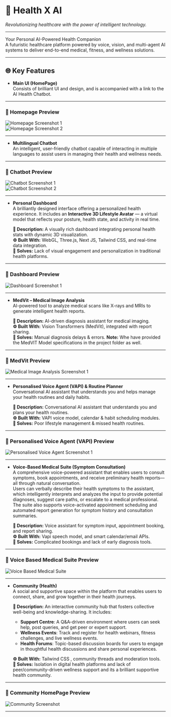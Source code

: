 # 🧠 Health X AI

*Revolutionizing healthcare with the power of intelligent technology.*

---

Your Personal AI-Powered Health Companion  
A futuristic healthcare platform powered by voice, vision, and multi-agent AI systems to deliver end-to-end medical, fitness, and wellness solutions.

---

## 🌐 Key Features

- **Main UI (HomePage)**  
  Consists of brilliant UI and design, and is accompanied with a link to the AI Health Chatbot.

---

### 📸 Homepage Preview

![Homepage Screenshot 1](./assets/HomePage.png)  
![Homepage Screenshot 2](./assets/HomePage2.png)

---

- **Multilingual Chatbot**  
  An intelligent, user-friendly chatbot capable of interacting in multiple languages to assist users in managing their health and wellness needs.

---

### 🤖 Chatbot Preview

![Chatbot Screenshot 1](./assets/Chatbot-one.png)  
![Chatbot Screenshot 2](./assets/Chatbot-two.png)

---

- **Personal Dashboard**  
  A brilliantly designed interface offering a personalized health experience. It includes an **Interactive 3D Lifestyle Avatar** — a virtual model that reflects your posture, health state, and activity in real time.

  **🧾 Description:** A visually rich dashboard integrating personal health stats with dynamic 3D visualization.  
  **⚙️ Built With:** WebGL, Three.js, Next JS, Tailwind CSS, and real-time data integration.  
  **🧩 Solves:** Lack of visual engagement and personalization in traditional health platforms.

---

### 🤖 Dashboard Preview

![Dashboard Screenshot 1](./assets/Dashboard.png)

---

- **MedVit – Medical Image Analysis**  
  AI-powered tool to analyze medical scans like X-rays and MRIs to generate intelligent health reports.

  **🧾 Description:** AI-driven diagnosis assistant for medical imaging.  
  **⚙️ Built With:** Vision Transformers (MedVit), integrated with report sharing.  
  **🧩 Solves:** Manual diagnosis delays & errors.
  **Note:** Whe have provided the MedVIT Model specifications in the project folder as well.


---

### 🤖 MedVit Preview

![Medical Image Analysis Screenshot 1](./assets/Medical-Imaging.png)

---

- **Personalised Voice Agent (VAPI) & Routine Planner**  
  Conversational AI assistant that understands you and helps manage your health routines and daily habits.

  **🧾 Description:** Conversational AI assistant that understands you and plans your health routines.  
  **⚙️ Built With:** VAPI voice model, calendar & habit scheduling modules.  
  **🧩 Solves:** Poor lifestyle management & missed health routines.

---

### 🤖 Personalised Voice Agent (VAPI) Preview

![Personalised Voice Agent Screenshot 1](./assets/Personal-voice-agent.png)

---

- **Voice-Based Medical Suite (Symptom Consultation)**  
  A comprehensive voice-powered assistant that enables users to consult symptoms, book appointments, and receive preliminary health reports—all through natural conversation.  
  Users can verbally describe their health symptoms to the assistant, which intelligently interprets and analyzes the input to provide potential diagnoses, suggest care paths, or escalate to a medical professional. The suite also supports voice-activated appointment scheduling and automated report generation for symptom history and consultation summaries.

  **🧾 Description:** Voice assistant for symptom input, appointment booking, and report sharing.  
  **⚙️ Built With:** Vapi speech model, and smart calendar/email APIs.  
  **🧩 Solves:** Complicated bookings and lack of early diagnosis tools.

---

### 🤖 Voice Based Medical Suite Preview

![Voice Based Medical Suite](./assets/Symptom-Assistant.png)

---

- **Community (Health)**  
  A social and supportive space within the platform that enables users to connect, share, and grow together in their health journeys.

  **🧾 Description:** An interactive community hub that fosters collective well-being and knowledge-sharing. It includes:  
  - **Support Centre**: A Q&A-driven environment where users can seek help, post queries, and get peer or expert support.  
  - **Wellness Events**: Track and register for health webinars, fitness challenges, and live wellness events.  
  - **Health Forums**: Topic-based discussion boards for users to engage in thoughtful health discussions and share personal experiences.

  **⚙️ Built With:**  Tailwind CSS , community threads and moderation tools.  
  **🧩 Solves:** Isolation in digital health platforms and lack of peer/community-driven wellness support and its a brilliant supportive health community.

---

### 🤝 Community HomePage Preview

![Community Screenshot](./assets/community-homepage.png)

---
